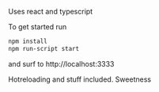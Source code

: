 Uses react and typescript

To get started run
```bash
npm install
npm run-script start
```
and surf to http://localhost:3333

Hotreloading and stuff included. Sweetness
